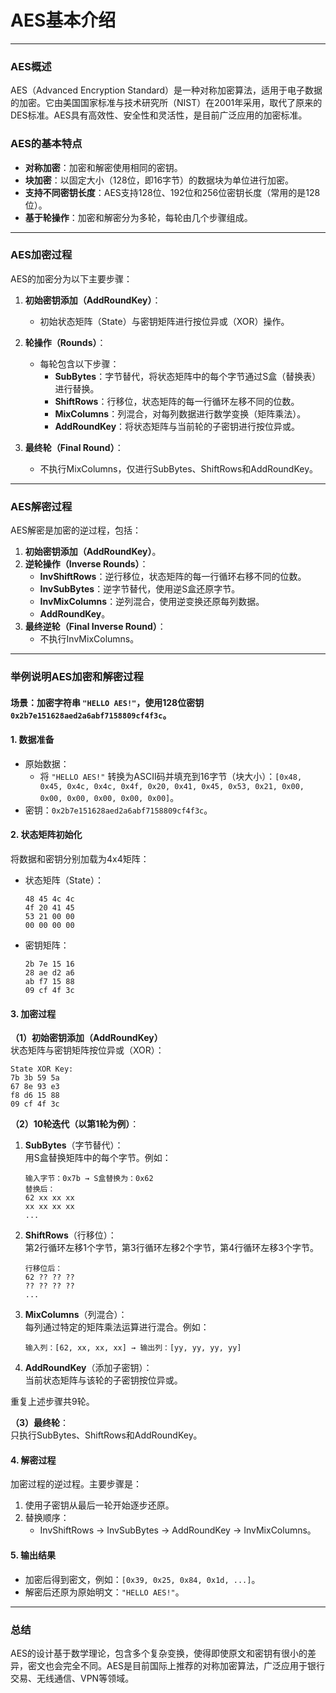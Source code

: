 # AES基本介绍

---

### **AES概述**

AES（Advanced Encryption Standard）是一种对称加密算法，适用于电子数据的加密。它由美国国家标准与技术研究所（NIST）在2001年采用，取代了原来的DES标准。AES具有高效性、安全性和灵活性，是目前广泛应用的加密标准。

### **AES的基本特点**

- **对称加密**：加密和解密使用相同的密钥。
- **块加密**：以固定大小（128位，即16字节）的数据块为单位进行加密。
- **支持不同密钥长度**：AES支持128位、192位和256位密钥长度（常用的是128位）。
- **基于轮操作**：加密和解密分为多轮，每轮由几个步骤组成。

---

### **AES加密过程**

AES的加密分为以下主要步骤：

1. **初始密钥添加（AddRoundKey）**：
    
    - 初始状态矩阵（State）与密钥矩阵进行按位异或（XOR）操作。
2. **轮操作（Rounds）**：
    
    - 每轮包含以下步骤：
        - **SubBytes**：字节替代，将状态矩阵中的每个字节通过S盒（替换表）进行替换。
        - **ShiftRows**：行移位，状态矩阵的每一行循环左移不同的位数。
        - **MixColumns**：列混合，对每列数据进行数学变换（矩阵乘法）。
        - **AddRoundKey**：将状态矩阵与当前轮的子密钥进行按位异或。
3. **最终轮（Final Round）**：
    
    - 不执行MixColumns，仅进行SubBytes、ShiftRows和AddRoundKey。

---

### **AES解密过程**

AES解密是加密的逆过程，包括：

1. **初始密钥添加（AddRoundKey）**。
2. **逆轮操作（Inverse Rounds）**：
    - **InvShiftRows**：逆行移位，状态矩阵的每一行循环右移不同的位数。
    - **InvSubBytes**：逆字节替代，使用逆S盒还原字节。
    - **InvMixColumns**：逆列混合，使用逆变换还原每列数据。
    - **AddRoundKey**。
3. **最终逆轮（Final Inverse Round）**：
    - 不执行InvMixColumns。

---

### **举例说明AES加密和解密过程**

#### **场景**：加密字符串 `"HELLO AES!"`，使用128位密钥 `0x2b7e151628aed2a6abf7158809cf4f3c`。

#### **1. 数据准备**

- 原始数据：
    - 将 `"HELLO AES!"` 转换为ASCII码并填充到16字节（块大小）：`[0x48, 0x45, 0x4c, 0x4c, 0x4f, 0x20, 0x41, 0x45, 0x53, 0x21, 0x00, 0x00, 0x00, 0x00, 0x00, 0x00]`。
- 密钥：`0x2b7e151628aed2a6abf7158809cf4f3c`。

#### **2. 状态矩阵初始化**

将数据和密钥分别加载为4x4矩阵：

- 状态矩阵（State）：
    
    ```
    48 45 4c 4c
    4f 20 41 45
    53 21 00 00
    00 00 00 00
    ```
    
- 密钥矩阵：
    
    ```
    2b 7e 15 16
    28 ae d2 a6
    ab f7 15 88
    09 cf 4f 3c
    ```
    

#### **3. 加密过程**

**（1）初始密钥添加（AddRoundKey）**  
状态矩阵与密钥矩阵按位异或（XOR）：

```
State XOR Key:
7b 3b 59 5a
67 8e 93 e3
f8 d6 15 88
09 cf 4f 3c
```

**（2）10轮迭代（以第1轮为例）**：

1. **SubBytes**（字节替代）：  
    用S盒替换矩阵中的每个字节。例如：
    
    ```
    输入字节：0x7b → S盒替换为：0x62
    替换后：
    62 xx xx xx
    xx xx xx xx
    ...
    ```
    
2. **ShiftRows**（行移位）：  
    第2行循环左移1个字节，第3行循环左移2个字节，第4行循环左移3个字节。
    
    ```
    行移位后：
    62 ?? ?? ??
    ?? ?? ?? ??
    ...
    ```
    
3. **MixColumns**（列混合）：  
    每列通过特定的矩阵乘法运算进行混合。例如：
    
    ```
    输入列：[62, xx, xx, xx] → 输出列：[yy, yy, yy, yy]
    ```
    
4. **AddRoundKey**（添加子密钥）：  
    当前状态矩阵与该轮的子密钥按位异或。
    

重复上述步骤共9轮。

**（3）最终轮**：  
只执行SubBytes、ShiftRows和AddRoundKey。

#### **4. 解密过程**

加密过程的逆过程。主要步骤是：

1. 使用子密钥从最后一轮开始逐步还原。
2. 替换顺序：
    - InvShiftRows → InvSubBytes → AddRoundKey → InvMixColumns。

#### **5. 输出结果**

- 加密后得到密文，例如：`[0x39, 0x25, 0x84, 0x1d, ...]`。
- 解密后还原为原始明文：`"HELLO AES!"`。

---

### **总结**

AES的设计基于数学理论，包含多个复杂变换，使得即使原文和密钥有很小的差异，密文也会完全不同。AES是目前国际上推荐的对称加密算法，广泛应用于银行交易、无线通信、VPN等领域。